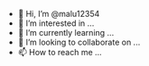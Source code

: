 - 👋 Hi, I’m @malu12354
- 👀 I’m interested in ...
- 🌱 I’m currently learning ...
- 💞️ I’m looking to collaborate on ...
- 📫 How to reach me ...

<!---
malu12354/malu12354 is a ✨ special ✨ repository because its `README.md` (this file) appears on your GitHub profile.
You can click the Preview link to take a look at your changes.

--->
